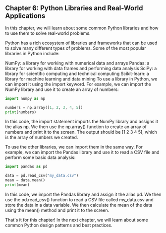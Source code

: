 ## Chapter 6: Python Libraries and Real-World Applications

In this chapter, we will learn about some common Python libraries and how to use them to solve real-world problems.

Python has a rich ecosystem of libraries and frameworks that can be used to solve many different types of problems. Some of the most popular libraries in Python include:

NumPy: a library for working with numerical data and arrays
Pandas: a library for working with data frames and performing data analysis
SciPy: a library for scientific computing and technical computing
Scikit-learn: a library for machine learning and data mining
To use a library in Python, we can import it using the import keyword. For example, we can import the NumPy library and use it to create an array of numbers:

```python
import numpy as np

numbers = np.array([1, 2, 3, 4, 5])
print(numbers)
```

In this code, the import statement imports the NumPy library and assigns it the alias np. We then use the np.array() function to create an array of numbers and print it to the screen. The output should be [1 2 3 4 5], which is the array of numbers we created.

To use the other libraries, we can import them in the same way. For example, we can import the Pandas library and use it to read a CSV file and perform some basic data analysis:

```python
import pandas as pd

data = pd.read_csv("my_data.csv")
mean = data.mean()
print(mean)
```

In this code, we import the Pandas library and assign it the alias pd. We then use the pd.read_csv() function to read a CSV file called my_data.csv and store the data in a data variable. We then calculate the mean of the data using the mean() method and print it to the screen.

That's it for this chapter! In the next chapter, we will learn about some common Python design patterns and best practices.